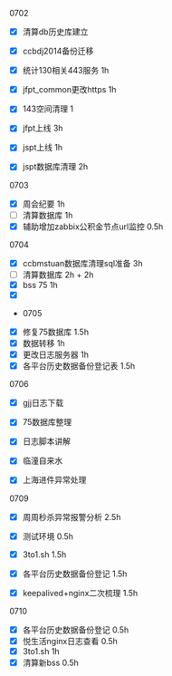 0702

- [x] 清算db历史库建立
- [x] ccbdj2014备份迁移
- [x] 统计130相关443服务 1h
- [x] jfpt_common更改https 1h
- [x] 143空间清理 1
- [x] jfpt上线 3h
- [x] jspt上线 1h
- [x] jspt数据库清理 2h



0703
- [x] 周会纪要 1h
- [ ] 清算数据库 1h
- [x] 辅助增加zabbix公积金节点url监控 0.5h

0704
- [x] ccbmstuan数据库清理sql准备 3h
- [ ] 清算数据库 2h + 2h
- [x] bss 75 1h
- [x] ​
- 
  0705
- [x] 修复75数据库 1.5h
- [x] 数据转移 1h
- [x] 更改日志服务器 1h
- [x] 各平台历史数据备份登记表 1.5h

0706
- [x] gjj日志下载
- [x] 75数据库整理
- [x] 日志脚本讲解
- [x] 临潼自来水
- [x] 上海进件异常处理


0709
- [x] 周周秒杀异常报警分析 2.5h
- [x] 测试环境 0.5h
- [x] 3to1.sh 1.5h
- [x] 各平台历史数据备份登记 1.5h
- [x] keepalived+nginx二次梳理 1.5h



0710

- [x] 各平台历史数据备份登记 0.5h
- [x] 悦生活nginx日志查看 0.5h
- [x] 3to1.sh 1h
- [x] 清算新bss 0.5h